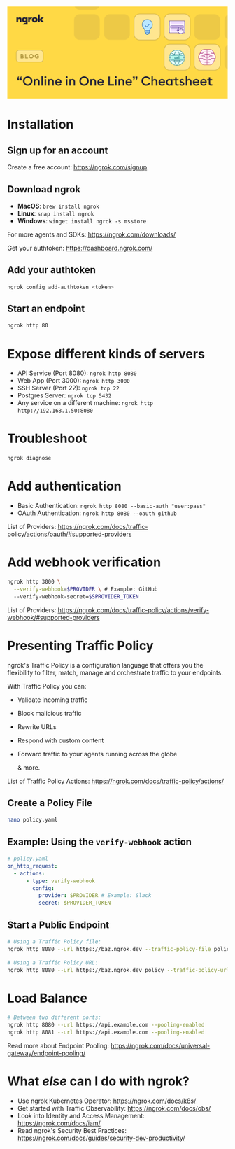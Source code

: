 ![Banner](repository-assets/banner.png)

# Installation

## Sign up for an account

Create a free account: https://ngrok.com/signup

## Download ngrok

- **MacOS**: `brew install ngrok`
- **Linux**: `snap install ngrok`
- **Windows**: `winget install ngrok -s msstore`

For more agents and SDKs: https://ngrok.com/downloads/

Get your authtoken: https://dashboard.ngrok.com/

## Add your authtoken

```bash
ngrok config add-authtoken <token>
```

## Start an endpoint

```bash
ngrok http 80
```

# Expose different kinds of servers

- API Service (Port 8080): `ngrok http 8080`
- Web App (Port 3000): `ngrok http 3000`
- SSH Server (Port 22): `ngrok tcp 22`
- Postgres Server: `ngrok tcp 5432`
- Any service on a different machine: `ngrok http http://192.168.1.50:8080`

# Troubleshoot

```bash
ngrok diagnose
```

# Add authentication

- Basic Authentication: `ngrok http 8080 --basic-auth "user:pass"`
- OAuth Authentication: `ngrok http 8080 --oauth github`

List of Providers: https://ngrok.com/docs/traffic-policy/actions/oauth/#supported-providers

# Add webhook verification

```bash
ngrok http 3000 \
  --verify-webhook=$PROVIDER \ # Example: GitHub
  --verify-webhook-secret=$SPROVIDER_TOKEN
```

List of Providers: https://ngrok.com/docs/traffic-policy/actions/verify-webhook/#supported-providers

# Presenting Traffic Policy

ngrok's Traffic Policy is a configuration language that offers you the flexibility to filter, match, manage and orchestrate traffic to your endpoints.

With Traffic Policy you can:

- Validate incoming traffic
- Block malicious traffic
- Rewrite URLs
- Respond with custom content
- Forward traffic to your agents running across the globe
  
  & more.

List of Traffic Policy Actions: https://ngrok.com/docs/traffic-policy/actions/

## Create a Policy File

```bash
nano policy.yaml
```

## Example: Using the `verify-webhook` action

```yaml
# policy.yaml
on_http_request:
  - actions:
      - type: verify-webhook
        config:
          provider: $PROVIDER # Example: Slack
          secret: $PROVIDER_TOKEN
```

## Start a Public Endpoint

```bash
# Using a Traffic Policy file:
ngrok http 8080 --url https://baz.ngrok.dev --traffic-policy-file policy.yaml
```

```bash
# Using a Traffic Policy URL:
ngrok http 8080 --url https://baz.ngrok.dev policy --traffic-policy-url https://example.com/policy.yml
```

# Load Balance

```bash
# Between two different ports:
ngrok http 8080 --url https://api.example.com --pooling-enabled
ngrok http 8081 --url https://api.example.com --pooling-enabled
```

Read more about Endpoint Pooling: https://ngrok.com/docs/universal-gateway/endpoint-pooling/

# What *else* can I do with ngrok?
- Use ngrok Kubernetes Operator: https://ngrok.com/docs/k8s/
- Get started with Traffic Observability: https://ngrok.com/docs/obs/
- Look into Identity and Access Management: https://ngrok.com/docs/iam/
- Read ngrok's Security Best Practices: https://ngrok.com/docs/guides/security-dev-productivity/